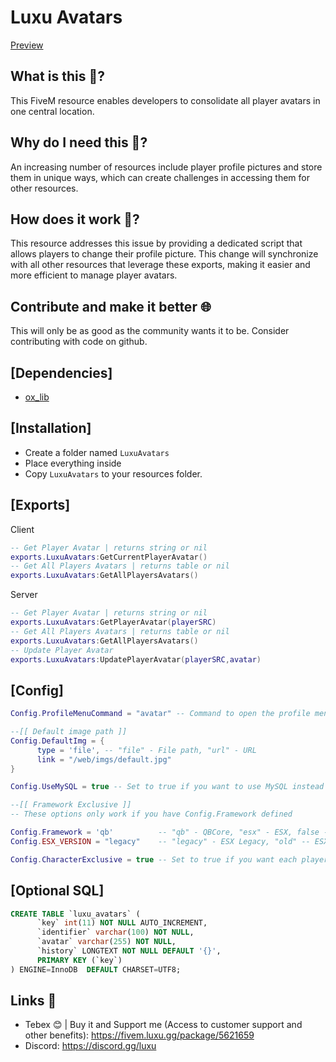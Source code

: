 # Luxu Avatars

[Preview](https://www.youtube.com/watch?v=aFrsELRVuJA)

## What is this 🤔?

This FiveM resource enables developers to consolidate all player avatars in one central location.

## Why do I need this 🤨?

An increasing number of resources include player profile pictures and store them in unique ways, which can create challenges in accessing them for other resources.

## How does it work 🦊?

This resource addresses this issue by providing a dedicated script that allows players to change their profile picture. This change will synchronize with all other resources that leverage these exports, making it easier and more efficient to manage player avatars.

## Contribute and make it better 🌐

This will only be as good as the community wants it to be.
Consider contributing with code on github.

## [Dependencies]

- [ox_lib](https://github.com/overextended/ox_lib/releases/)

## [Installation]

- Create a folder named `LuxuAvatars`
- Place everything inside
- Copy `LuxuAvatars` to your resources folder.

## [Exports]

Client

```lua
-- Get Player Avatar | returns string or nil
exports.LuxuAvatars:GetCurrentPlayerAvatar()
-- Get All Players Avatars | returns table or nil
exports.LuxuAvatars:GetAllPlayersAvatars()
```

Server

```lua
-- Get Player Avatar | returns string or nil
exports.LuxuAvatars:GetPlayerAvatar(playerSRC)
-- Get All Players Avatars | returns table or nil
exports.LuxuAvatars:GetAllPlayersAvatars()
-- Update Player Avatar
exports.LuxuAvatars:UpdatePlayerAvatar(playerSRC,avatar)
```

## [Config]

```lua
Config.ProfileMenuCommand = "avatar" -- Command to open the profile menu, set to fale to disable

--[[ Default image path ]]
Config.DefaultImg = {
      type = 'file', -- "file" - File path, "url" - URL
      link = "/web/imgs/default.jpg"
}

Config.UseMySQL = true -- Set to true if you want to use MySQL instead of Local JSON files

--[[ Framework Exclusive ]]
-- These options only work if you have Config.Framework defined

Config.Framework = 'qb'          -- "qb" - QBCore, "esx" - ESX, false - None
Config.ESX_VERSION = "legacy"    -- "legacy" - ESX Legacy, "old" -- ESX

Config.CharacterExclusive = true -- Set to true if you want each player character to have their own avatar
```

## [Optional SQL]

```sql
CREATE TABLE `luxu_avatars` (
      `key` int(11) NOT NULL AUTO_INCREMENT,
      `identifier` varchar(100) NOT NULL,
      `avatar` varchar(255) NOT NULL,
      `history` LONGTEXT NOT NULL DEFAULT '{}',
      PRIMARY KEY (`key`)
) ENGINE=InnoDB  DEFAULT CHARSET=UTF8;
```

## Links 🔗

- Tebex 😊 | Buy it and Support me (Access to customer support and other benefits): https://fivem.luxu.gg/package/5621659
- Discord: https://discord.gg/luxu
